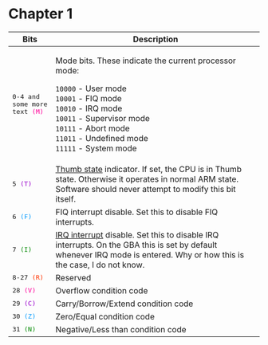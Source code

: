 # Chapter 1
  | Bits    | Description                                             |
  |---------|---------------------------------------------------------|
  | <tt> 0-4 and some more text <FONT COLOR="#FF0099">(M)</FONT></tt> | <p>Mode bits. These indicate the current processor mode:</p><p>`10000` - User mode<br>`10001` - FIQ mode<br>`10010` - IRQ mode<br>`10011` - Supervisor mode<br>`10111` - Abort mode<br>`11011` - Undefined mode<br>`11111` - System mode<br></p>
  | <tt>   5 <FONT COLOR="#9900CC">(T)</FONT></tt> | [Thumb state](#cpu-state) indicator. If set, the CPU is in Thumb state.  Otherwise it operates in normal ARM state. Software should never attempt to modify this bit itself.
  | <tt>   6 <FONT COLOR="#0099FF">(F)</FONT></tt> | FIQ interrupt disable. Set this to disable FIQ interrupts.
  | <tt>   7 <FONT COLOR="#008800">(I)</FONT></tt> | [IRQ interrupt](interrupts.md) disable. Set this to disable IRQ interrupts. On the GBA this is set by default whenever IRQ mode is entered. Why or how this is the case, I do not know.
  | <tt>8-27 <FONT COLOR="#FF3300">(R)</FONT></tt> | Reserved
  | <tt>  28 <FONT COLOR="#FF0099">(V)</FONT></tt> | Overflow condition code
  | <tt>  29 <FONT COLOR="#9900CC">(C)</FONT></tt> | Carry/Borrow/Extend condition code
  | <tt>  30 <FONT COLOR="#0099FF">(Z)</FONT></tt> | Zero/Equal condition code
  | <tt>  31 <FONT COLOR="#008800">(N)</FONT></tt> | Negative/Less than condition code